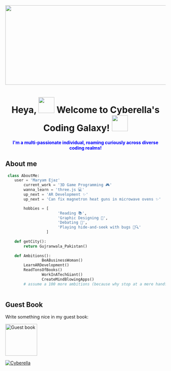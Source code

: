 <img src="https://img.freepik.com/premium-vector/colorful-banner-with-hands-working-computer-different-electronic-gadgets-devices-symbols-programming-software-development-program-coding_198278-4192.jpg" width="1300" height= "250" />
<h1 align="center">Heya, <img src="https://media.giphy.com/media/w1OBpBd7kJqHrJnJ13/giphy.gif" width="50" height= "50"> Welcome to Cyberella's Coding Galaxy! <img src="https://media.giphy.com/media/02fpOkmY0kxI2ta63z/giphy.gif" width="50" height= "50"> </h1> 
<h4 align="center" style="color: blue;"> I'm a multi-passionate individual, roaming curiously across diverse coding realms! </h4>



## About me
```python
 class AboutMe:
 	user = 'Maryam Ejaz'
        current_work = '3D Game Programming 🎮'
        wanna_learn = 'three.js 💻'
        up_next = 'AR Development ✨'
        up_next = 'Can fix magnetron heat guns in microwave ovens ✨'

        hobbies = [
                       'Reading 📚',
                       'Graphic Designing 🎨',
                       'Debating 💬',
                       'Playing hide-and-seek with bugs 🐞🔍'
                  ]
	
	def getCity():
		return Gujranwala_Pakistan()
	
	def Ambitions():
                BeABusinessWoman()
		LearnARDevelopment()
		ReadTonsOfBooks()
                WorkInATechGiant()
                CreateMindBlowingApps()
		# assume a 100 more ambitions (because why stop at a mere handful, right? 😉)
	
 `````

## Guest Book
<p>Write something nice in my guest book:</p>
<a href="https://github.com/Maryam-Ejaz/Maryam-Ejaz/issues"><img src="https://media.giphy.com/media/eJEvETAuEly6H7jGaR/giphy.gif" alt="Guest book"  width="100" ></a>

<p align="left"> <a href="https://twitter.com/allegedlyObnox" target="blank"><img src="https://img.shields.io/twitter/follow/allegedlyObnox?logo=twitter&style=for-the-badge" alt="Cyberella" /></a> </p>
